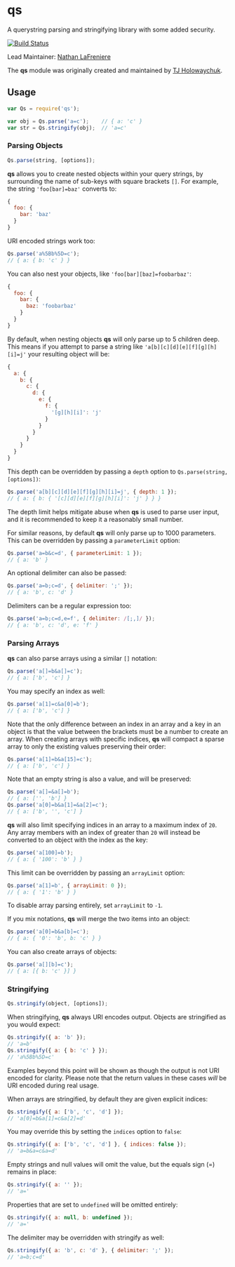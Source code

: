 # qs

A querystring parsing and stringifying library with some added security.

[![Build Status](https://secure.travis-ci.org/hapijs/qs.svg)](http://travis-ci.org/hapijs/qs)

Lead Maintainer: [Nathan LaFreniere](https://github.com/nlf)

The **qs** module was originally created and maintained by [TJ Holowaychuk](https://github.com/visionmedia/node-querystring).




<extoc></extoc>

## Usage

```javascript
var Qs = require('qs');

var obj = Qs.parse('a=c');    // { a: 'c' }
var str = Qs.stringify(obj);  // 'a=c'
```

### Parsing Objects

```javascript
Qs.parse(string, [options]);
```

**qs** allows you to create nested objects within your query strings, by surrounding the name of sub-keys with square brackets `[]`.
For example, the string `'foo[bar]=baz'` converts to:

```javascript
{
  foo: {
    bar: 'baz'
  }
}
```

URI encoded strings work too:

```javascript
Qs.parse('a%5Bb%5D=c');
// { a: { b: 'c' } }
```

You can also nest your objects, like `'foo[bar][baz]=foobarbaz'`:

```javascript
{
  foo: {
    bar: {
      baz: 'foobarbaz'
    }
  }
}
```

By default, when nesting objects **qs** will only parse up to 5 children deep. This means if you attempt to parse a string like
`'a[b][c][d][e][f][g][h][i]=j'` your resulting object will be:

```javascript
{
  a: {
    b: {
      c: {
        d: {
          e: {
            f: {
              '[g][h][i]': 'j'
            }
          }
        }
      }
    }
  }
}
```

This depth can be overridden by passing a `depth` option to `Qs.parse(string, [options])`:

```javascript
Qs.parse('a[b][c][d][e][f][g][h][i]=j', { depth: 1 });
// { a: { b: { '[c][d][e][f][g][h][i]': 'j' } } }
```

The depth limit helps mitigate abuse when **qs** is used to parse user input, and it is recommended to keep it a reasonably small number.

For similar reasons, by default **qs** will only parse up to 1000 parameters. This can be overridden by passing a `parameterLimit` option:

```javascript
Qs.parse('a=b&c=d', { parameterLimit: 1 });
// { a: 'b' }
```

An optional delimiter can also be passed:

```javascript
Qs.parse('a=b;c=d', { delimiter: ';' });
// { a: 'b', c: 'd' }
```

Delimiters can be a regular expression too:

```javascript
Qs.parse('a=b;c=d,e=f', { delimiter: /[;,]/ });
// { a: 'b', c: 'd', e: 'f' }
```

### Parsing Arrays

**qs** can also parse arrays using a similar `[]` notation:

```javascript
Qs.parse('a[]=b&a[]=c');
// { a: ['b', 'c'] }
```

You may specify an index as well:

```javascript
Qs.parse('a[1]=c&a[0]=b');
// { a: ['b', 'c'] }
```

Note that the only difference between an index in an array and a key in an object is that the value between the brackets must be a number
to create an array. When creating arrays with specific indices, **qs** will compact a sparse array to only the existing values preserving
their order:

```javascript
Qs.parse('a[1]=b&a[15]=c');
// { a: ['b', 'c'] }
```

Note that an empty string is also a value, and will be preserved:

```javascript
Qs.parse('a[]=&a[]=b');
// { a: ['', 'b'] }
Qs.parse('a[0]=b&a[1]=&a[2]=c');
// { a: ['b', '', 'c'] }
```

**qs** will also limit specifying indices in an array to a maximum index of `20`. Any array members with an index of greater than `20` will
instead be converted to an object with the index as the key:

```javascript
Qs.parse('a[100]=b');
// { a: { '100': 'b' } }
```

This limit can be overridden by passing an `arrayLimit` option:

```javascript
Qs.parse('a[1]=b', { arrayLimit: 0 });
// { a: { '1': 'b' } }
```

To disable array parsing entirely, set `arrayLimit` to `-1`.

If you mix notations, **qs** will merge the two items into an object:

```javascript
Qs.parse('a[0]=b&a[b]=c');
// { a: { '0': 'b', b: 'c' } }
```

You can also create arrays of objects:

```javascript
Qs.parse('a[][b]=c');
// { a: [{ b: 'c' }] }
```

### Stringifying

```javascript
Qs.stringify(object, [options]);
```

When stringifying, **qs** always URI encodes output. Objects are stringified as you would expect:

```javascript
Qs.stringify({ a: 'b' });
// 'a=b'
Qs.stringify({ a: { b: 'c' } });
// 'a%5Bb%5D=c'
```

Examples beyond this point will be shown as though the output is not URI encoded for clarity. Please note that the return values in these cases *will* be URI encoded during real usage.

When arrays are stringified, by default they are given explicit indices:

```javascript
Qs.stringify({ a: ['b', 'c', 'd'] });
// 'a[0]=b&a[1]=c&a[2]=d'
```

You may override this by setting the `indices` option to `false`:

```javascript
Qs.stringify({ a: ['b', 'c', 'd'] }, { indices: false });
// 'a=b&a=c&a=d'
```

Empty strings and null values will omit the value, but the equals sign (=) remains in place:

```javascript
Qs.stringify({ a: '' });
// 'a='
```

Properties that are set to `undefined` will be omitted entirely:

```javascript
Qs.stringify({ a: null, b: undefined });
// 'a='
```

The delimiter may be overridden with stringify as well:

```javascript
Qs.stringify({ a: 'b', c: 'd' }, { delimiter: ';' });
// 'a=b;c=d'
```
